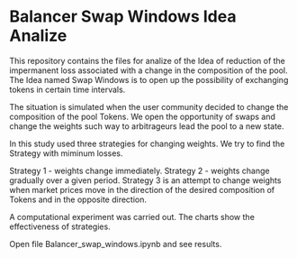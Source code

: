# Balancer Swap Windows Idea Analize

This repository contains the files for analize of the Idea of reduction of the impermanent loss associated with a change in the composition of the pool. 
The Idea named Swap Windows is to open up the possibility of exchanging tokens in certain time intervals.

The situation is simulated when the user community decided to change the composition of the pool Tokens.
We open the opportunity of swaps and change the weights such way to arbitrageurs lead the pool to a new state.

In this study used three strategies for changing weights.
We try to find the Strategy with miminum losses.

Strategy 1 - weights change immediately.
Strategy 2 - weights change gradually over a given period.
Strategy 3 is an attempt to change weights when market prices move in the direction of the desired composition of Tokens and in the opposite direction.

A computational experiment was carried out.
The charts show the effectiveness of strategies.

Open file Balancer_swap_windows.ipynb and see results.
